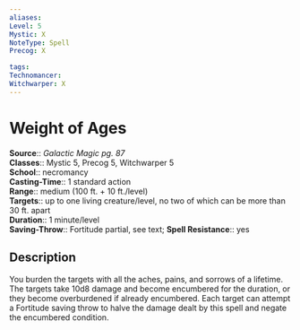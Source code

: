 ```yaml
---
aliases: 
Level: 5
Mystic: X
NoteType: Spell
Precog: X

tags: 
Technomancer: 
Witchwarper: X
---
```


# Weight of Ages

**Source**:: _Galactic Magic pg. 87_  
**Classes**:: Mystic 5, Precog 5, Witchwarper 5  
**School**:: necromancy  
**Casting-Time**:: 1 standard action  
**Range**:: medium (100 ft. + 10 ft./level)  
**Targets**:: up to one living creature/level, no two of which can be more than 30 ft. apart  
**Duration**:: 1 minute/level  
**Saving-Throw**:: Fortitude partial, see text;
**Spell Resistance**:: yes

## Description

You burden the targets with all the aches, pains, and sorrows of a lifetime. The targets take 10d8 damage and become encumbered for the duration, or they become overburdened if already encumbered. Each target can attempt a Fortitude saving throw to halve the damage dealt by this spell and negate the encumbered condition.
